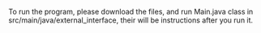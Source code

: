 To run the program, please download the files, and run Main.java class in src/main/java/external_interface, their will be instructions after you run it. 
